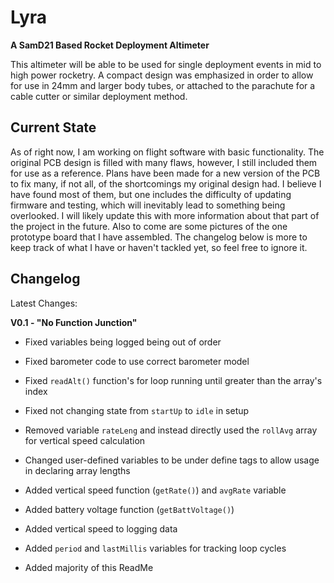 # Lyra

**A SamD21 Based Rocket Deployment Altimeter**

This altimeter will be able to be used for single deployment events in mid to high power rocketry. A compact design was emphasized in order to allow for use in 24mm and larger body tubes, or attached to the parachute for a cable cutter or similar deployment method.

## Current State

As of right now, I am working on flight software with basic functionality. The original PCB design is filled with many flaws, however, I still included them for use as a reference. Plans have been made for a new version of the PCB to fix many, if not all, of the shortcomings my original design had. I believe I have found most of them, but one includes the difficulty of updating firmware and testing, which will inevitably lead to something being overlooked. I will likely update this with more information about that part of the project in the future. Also to come are some pictures of the one prototype board that I have assembled. The changelog below is more to keep track of what I have or haven't tackled yet, so feel free to ignore it.

## Changelog

Latest Changes:

**V0.1 - "No Function Junction"**

- Fixed variables being logged being out of order
- Fixed barometer code to use correct barometer model
- Fixed `readAlt()` function's for loop running until greater than the array's index
- Fixed not changing state from `startUp` to `idle` in setup

- Removed variable `rateLeng` and instead directly used the `rollAvg` array for vertical speed calculation

- Changed user-defined variables to be under define tags to allow usage in declaring array lengths

- Added vertical speed function (`getRate()`) and `avgRate` variable
- Added battery voltage function (`getBattVoltage()`)
- Added vertical speed to logging data
- Added `period` and `lastMillis` variables for tracking loop cycles
- Added majority of this ReadMe
